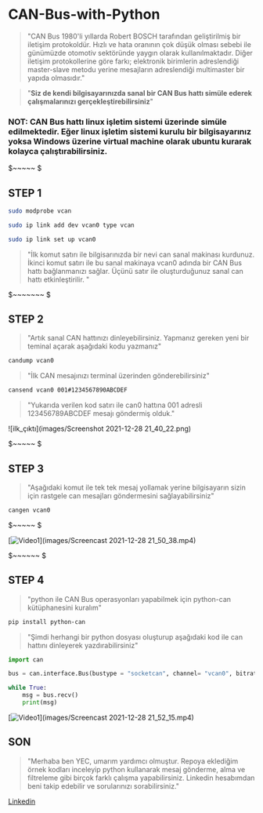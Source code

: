 # **CAN-Bus-with-Python**


>"CAN Bus 1980'li yıllarda Robert BOSCH tarafından geliştirilmiş bir iletişim protokoldür. Hızlı ve hata oranının çok düşük olması sebebi ile günümüzde otomotiv sektöründe yaygın olarak kullanılmaktadır. 
Diğer iletişim protokollerine göre farkı; elektronik birimlerin adreslendiği master-slave metodu yerine mesajların adreslendiği multimaster bir yapıda olmasıdır."


>"**Siz de kendi bilgisayarınızda sanal bir CAN Bus hattı simüle ederek çalışmalarınızı gerçekleştirebilirsiniz**"


### NOT: CAN Bus hattı linux işletim sistemi üzerinde simüle edilmektedir. Eğer linux işletim sistemi kurulu bir bilgisayarınız yoksa Windows üzerine virtual machine olarak ubuntu kurarak kolayca çalıştırabilirsiniz.

$~~~~~
$




## STEP 1


```bash
sudo modprobe vcan
```
```bash
sudo ip link add dev vcan0 type vcan
```
```bash
sudo ip link set up vcan0 
```

>"İlk komut satırı ile bilgisarınızda bir nevi can sanal makinası kurdunuz. İkinci komut satırı ile bu sanal makinaya vcan0 adında bir CAN Bus hattı bağlanmanızı sağlar. Üçünü satır ile oluşturduğunuz sanal can hattı etkinleştirilir.  "

$~~~~~~~
$

## **STEP 2**

>"Artık sanal CAN hattınızı dinleyebilirsiniz. Yapmanız gereken yeni bir teminal açarak aşağıdaki kodu yazmanız"

```bash
candump vcan0
```

>"İlk CAN mesajınızı terminal üzerinden gönderebilirsiniz"

```bash
cansend vcan0 001#1234567890ABCDEF
```

>"Yukarıda verilen kod satırı ile can0 hattına 001 adresli 123456789ABCDEF mesajı göndermiş olduk."

![ilk_çıktı](images/Screenshot 2021-12-28 21_40_22.png)

$~~~~~
$

## STEP 3 

>"Aşağıdaki komut ile tek tek mesaj yollamak yerine bilgisayarın sizin için rastgele can mesajları göndermesini sağlayabilirsiniz"

```bash
cangen vcan0
```

$~~~~~
$

[![Video1]()](images/Screencast 2021-12-28 21_50_38.mp4)

$~~~~~~
$

## STEP 4 

>"python ile CAN Bus operasyonları yapabilmek için python-can kütüphanesini kuralım"
```bash
pip install python-can
```


>"Şimdi herhangi bir python dosyası oluşturup aşağıdaki kod ile can hattını dinleyerek yazdırabilirsiniz"

```python
import can 

bus = can.interface.Bus(bustype = "socketcan", channel= "vcan0", bitrate = 250000)

while True:
    msg = bus.recv()
    print(msg)
```


[![Video1]()](images/Screencast 2021-12-28 21_52_15.mp4)





## SON

>"Merhaba ben YEC, umarım yardımcı olmuştur. Repoya eklediğim örnek kodları inceleyip python kullanarak mesaj gönderme, alma ve filtreleme gibi birçok farklı çalışma yapabilirsiniz. Linkedin hesabımdan beni takip edebilir ve sorularınızı sorabilirsiniz."

[Linkedin](https://www.linkedin.com/in/yunus-emre-co%C5%9Fkun-84a330202/)













